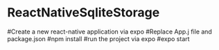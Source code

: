 # ReactNativeSqliteStorage
#Create a new react-native application via expo
#Replace App.j file and package.json
#npm install
#run the project via expo 
#expo start
